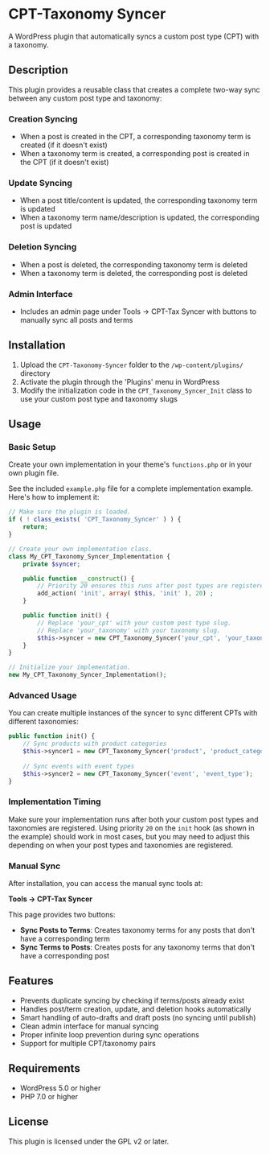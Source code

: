 # CPT-Taxonomy Syncer

A WordPress plugin that automatically syncs a custom post type (CPT) with a taxonomy.

## Description

This plugin provides a reusable class that creates a complete two-way sync between any custom post type and taxonomy:

### Creation Syncing
- When a post is created in the CPT, a corresponding taxonomy term is created (if it doesn't exist)
- When a taxonomy term is created, a corresponding post is created in the CPT (if it doesn't exist)

### Update Syncing
- When a post title/content is updated, the corresponding taxonomy term is updated
- When a taxonomy term name/description is updated, the corresponding post is updated

### Deletion Syncing
- When a post is deleted, the corresponding taxonomy term is deleted
- When a taxonomy term is deleted, the corresponding post is deleted

### Admin Interface
- Includes an admin page under Tools → CPT-Tax Syncer with buttons to manually sync all posts and terms

## Installation

1. Upload the `CPT-Taxonomy-Syncer` folder to the `/wp-content/plugins/` directory
2. Activate the plugin through the 'Plugins' menu in WordPress
3. Modify the initialization code in the `CPT_Taxonomy_Syncer_Init` class to use your custom post type and taxonomy slugs

## Usage

### Basic Setup

Create your own implementation in your theme's `functions.php` or in your own plugin file.

See the included `example.php` file for a complete implementation example. Here's how to implement it:

```php
// Make sure the plugin is loaded.
if ( ! class_exists( 'CPT_Taxonomy_Syncer' ) ) {
	return;
}

// Create your own implementation class.
class My_CPT_Taxonomy_Syncer_Implementation {
	private $syncer;

	public function __construct() {
		// Priority 20 ensures this runs after post types are registered.
		add_action( 'init', array( $this, 'init' ), 20) ;
	}

	public function init() {
		// Replace 'your_cpt' with your custom post type slug.
		// Replace 'your_taxonomy' with your taxonomy slug.
		$this->syncer = new CPT_Taxonomy_Syncer('your_cpt', 'your_taxonomy');
	}
}

// Initialize your implementation.
new My_CPT_Taxonomy_Syncer_Implementation();
```

### Advanced Usage

You can create multiple instances of the syncer to sync different CPTs with different taxonomies:

```php
public function init() {
    // Sync products with product categories
    $this->syncer1 = new CPT_Taxonomy_Syncer('product', 'product_category');
    
    // Sync events with event types
    $this->syncer2 = new CPT_Taxonomy_Syncer('event', 'event_type');
}
```

### Implementation Timing

Make sure your implementation runs after both your custom post types and taxonomies are registered. Using priority `20` on the `init` hook (as shown in the example) should work in most cases, but you may need to adjust this depending on when your post types and taxonomies are registered.

### Manual Sync

After installation, you can access the manual sync tools at:

**Tools → CPT-Tax Syncer**

This page provides two buttons:
- **Sync Posts to Terms**: Creates taxonomy terms for any posts that don't have a corresponding term
- **Sync Terms to Posts**: Creates posts for any taxonomy terms that don't have a corresponding post

## Features

- Prevents duplicate syncing by checking if terms/posts already exist
- Handles post/term creation, update, and deletion hooks automatically
- Smart handling of auto-drafts and draft posts (no syncing until publish)
- Clean admin interface for manual syncing
- Proper infinite loop prevention during sync operations
- Support for multiple CPT/taxonomy pairs

## Requirements

- WordPress 5.0 or higher
- PHP 7.0 or higher

## License

This plugin is licensed under the GPL v2 or later.
